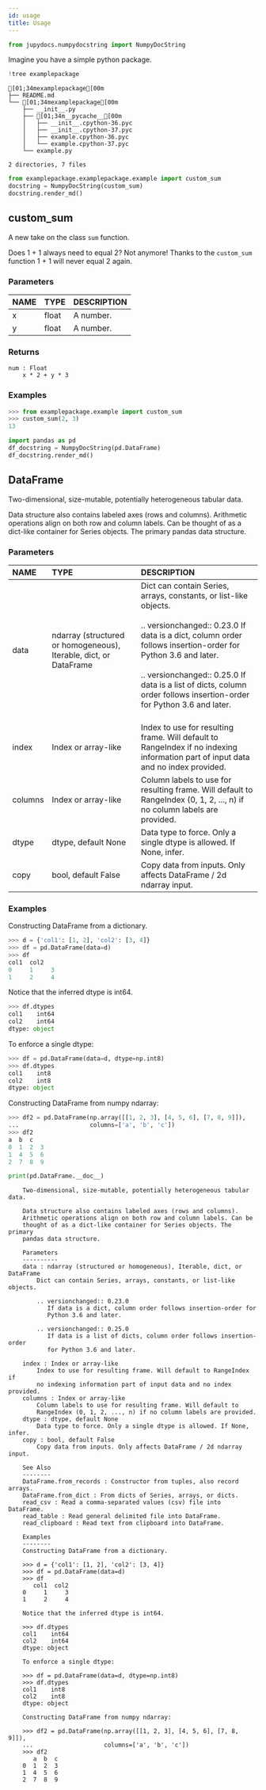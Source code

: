 ```yaml
---
id: usage
title: Usage
---
```


```python
from jupydocs.numpydocstring import NumpyDocString
```

Imagine you have a simple python package.


```python
!tree examplepackage
```

    [01;34mexamplepackage[00m
    ├── README.md
    └── [01;34mexamplepackage[00m
        ├── __init__.py
        ├── [01;34m__pycache__[00m
        │   ├── __init__.cpython-36.pyc
        │   ├── __init__.cpython-37.pyc
        │   ├── example.cpython-36.pyc
        │   └── example.cpython-37.pyc
        └── example.py
    
    2 directories, 7 files



```python
from examplepackage.examplepackage.example import custom_sum
docstring = NumpyDocString(custom_sum)
docstring.render_md()
```




## custom_sum

A new take on the class `sum` function. 

Does 1 + 1 always need to equal 2? Not anymore! Thanks to the `custom_sum` function 1 + 1 will never equal 2 again.

### Parameters

| NAME   | TYPE   | DESCRIPTION   |
|:-------|:-------|:--------------|
| x      | float  | A number.     |
| y      | float  | A number.     |

### Returns

    num : Float
        x * 2 + y * 3

### Examples

```python
>>> from examplepackage.example import custom_sum
>>> custom_sum(2, 3)
13
```





```python
import pandas as pd
df_docstring = NumpyDocString(pd.DataFrame)
df_docstring.render_md()
```




## DataFrame

Two-dimensional, size-mutable, potentially heterogeneous tabular data. 

Data structure also contains labeled axes (rows and columns). Arithmetic operations align on both row and column labels. Can be thought of as a dict-like container for Series objects. The primary pandas data structure.

### Parameters

| NAME    | TYPE                                                              | DESCRIPTION                                                                                                                                                                                                                                                                                                                     |
|:--------|:------------------------------------------------------------------|:--------------------------------------------------------------------------------------------------------------------------------------------------------------------------------------------------------------------------------------------------------------------------------------------------------------------------------|
| data    | ndarray (structured or homogeneous), Iterable, dict, or DataFrame | Dict can contain Series, arrays, constants, or list-like objects. <br></br> .. versionchanged:: 0.23.0 If data is a dict, column order follows insertion-order for Python 3.6 and later. <br></br> .. versionchanged:: 0.25.0 If data is a list of dicts, column order follows insertion-order for Python 3.6 and later. <br></br> |
| index   | Index or array-like                                               | Index to use for resulting frame. Will default to RangeIndex if no indexing information part of input data and no index provided.                                                                                                                                                                                               |
| columns | Index or array-like                                               | Column labels to use for resulting frame. Will default to RangeIndex (0, 1, 2, ..., n) if no column labels are provided.                                                                                                                                                                                                        |
| dtype   | dtype, default None                                               | Data type to force. Only a single dtype is allowed. If None, infer.                                                                                                                                                                                                                                                             |
| copy    | bool, default False                                               | Copy data from inputs. Only affects DataFrame / 2d ndarray input.                                                                                                                                                                                                                                                               |

### Examples

Constructing DataFrame from a dictionary.

```python
>>> d = {'col1': [1, 2], 'col2': [3, 4]}
>>> df = pd.DataFrame(data=d)
>>> df
col1  col2
0     1     3
1     2     4

```

Notice that the inferred dtype is int64.

```python
>>> df.dtypes
col1    int64
col2    int64
dtype: object

```

To enforce a single dtype:

```python
>>> df = pd.DataFrame(data=d, dtype=np.int8)
>>> df.dtypes
col1    int8
col2    int8
dtype: object

```

Constructing DataFrame from numpy ndarray:

```python
>>> df2 = pd.DataFrame(np.array([[1, 2, 3], [4, 5, 6], [7, 8, 9]]),
...                    columns=['a', 'b', 'c'])
>>> df2
a  b  c
0  1  2  3
1  4  5  6
2  7  8  9

```





```python
print(pd.DataFrame.__doc__)
```

    
        Two-dimensional, size-mutable, potentially heterogeneous tabular data.
    
        Data structure also contains labeled axes (rows and columns).
        Arithmetic operations align on both row and column labels. Can be
        thought of as a dict-like container for Series objects. The primary
        pandas data structure.
    
        Parameters
        ----------
        data : ndarray (structured or homogeneous), Iterable, dict, or DataFrame
            Dict can contain Series, arrays, constants, or list-like objects.
    
            .. versionchanged:: 0.23.0
               If data is a dict, column order follows insertion-order for
               Python 3.6 and later.
    
            .. versionchanged:: 0.25.0
               If data is a list of dicts, column order follows insertion-order
               for Python 3.6 and later.
    
        index : Index or array-like
            Index to use for resulting frame. Will default to RangeIndex if
            no indexing information part of input data and no index provided.
        columns : Index or array-like
            Column labels to use for resulting frame. Will default to
            RangeIndex (0, 1, 2, ..., n) if no column labels are provided.
        dtype : dtype, default None
            Data type to force. Only a single dtype is allowed. If None, infer.
        copy : bool, default False
            Copy data from inputs. Only affects DataFrame / 2d ndarray input.
    
        See Also
        --------
        DataFrame.from_records : Constructor from tuples, also record arrays.
        DataFrame.from_dict : From dicts of Series, arrays, or dicts.
        read_csv : Read a comma-separated values (csv) file into DataFrame.
        read_table : Read general delimited file into DataFrame.
        read_clipboard : Read text from clipboard into DataFrame.
    
        Examples
        --------
        Constructing DataFrame from a dictionary.
    
        >>> d = {'col1': [1, 2], 'col2': [3, 4]}
        >>> df = pd.DataFrame(data=d)
        >>> df
           col1  col2
        0     1     3
        1     2     4
    
        Notice that the inferred dtype is int64.
    
        >>> df.dtypes
        col1    int64
        col2    int64
        dtype: object
    
        To enforce a single dtype:
    
        >>> df = pd.DataFrame(data=d, dtype=np.int8)
        >>> df.dtypes
        col1    int8
        col2    int8
        dtype: object
    
        Constructing DataFrame from numpy ndarray:
    
        >>> df2 = pd.DataFrame(np.array([[1, 2, 3], [4, 5, 6], [7, 8, 9]]),
        ...                    columns=['a', 'b', 'c'])
        >>> df2
           a  b  c
        0  1  2  3
        1  4  5  6
        2  7  8  9
        



```python

```
